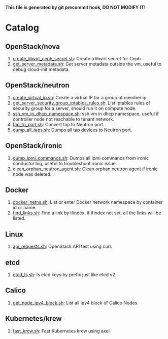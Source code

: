 **This file is generated by git precommit hook, DO NOT MODIFY IT!**

# Catalog

## OpenStack/nova

1. [create_libvirt_ceph_secret.sh](./OpenStack/nova/create_libvirt_ceph_secret.sh): Create a libvirt secret for Ceph.
2. [get_server_metadata.sh](./OpenStack/nova/get_server_metadata.sh): Get server metadata outside the vm, useful to debug cloud-init metadata.

## OpenStack/neutron

1. [create_virtual_ip.sh](./OpenStack/neutron/create_virtual_ip.sh): Create a virtual IP for a group of member ip.
2. [get_server_security_group_iptables_rules.sh](./OpenStack/neutron/get_server_security_group_iptables_rules.sh): List iptables rules of security group for a server, should run it on compute node.
3. [ssh_vm_in_dhcp_namespace.sh](./OpenStack/neutron/ssh_vm_in_dhcp_namespace.sh): ssh vm in dhcp namespace, useful if controller node not reachable to tenant network.
4. [tap_to_port.sh](./OpenStack/neutron/tap_to_port.sh): Convert tap to Neutron port.
5. [dump_all_taps.sh](./OpenStack/neutron/dump_all_taps.sh): Dumps all tap devices to Neutron port.

## OpenStack/ironic

1. [dump_ipmi_commands.sh](./OpenStack/ironic/dump_ipmi_commands.sh): Dumps all ipmi commands from ironic conductor log, useful to troubleshoot ironic issue.
2. [clean_orphan_neutron_agent.sh](./OpenStack/ironic/clean_orphan_neutron_agent.sh): Clean orphan neutron agent if ironic node was deleted.

## Docker

1. [docker_netns.sh](./Docker/docker_netns.sh): List or enter Docker network namespace by container id or name.
2. [find_links.sh](./Docker/find_links.sh): Find a link by ifindex, if ifindex not set, all the links will be listed.

## Linux

1. [api_requests.sh](./Linux/api_requests.sh): OpenStack API test using curl.

## etcd

1. [etcd_ls.sh](./etcd/etcd_ls.sh): ls etcd keys by prefix just like etcd v2.

## Calico

1. [get_node_ipv4_block.sh](./Calico/get_node_ipv4_block.sh): List all ipv4 block of Calico Nodes.

## Kubernetes/krew

1. [fast_krew.sh](./Kubernetes/krew/fast_krew.sh): Fast Kubernetes krew using axel.
